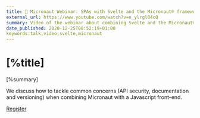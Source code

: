 ```yaml
---
title: 📼 Micronaut Webinar: SPAs with Svelte and the Micronaut® framework
external_url: https://www.youtube.com/watch?v=n_ylrgl84cQ
summary: Video of the webinar about combining Svelte and the Micronaut® framework. 
date_published: 2020-12-25T08:52:19+01:00
keywords:talk,video,svelte,micronaut
---
```


# [%title]

[%summary]

We discuss how to tackle common concerns (API security, documentation and versioning) when combining Micronaut with a Javascript front-end.

[Register]([%external_url])


